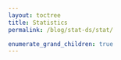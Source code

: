 ```yaml
---
layout: toctree
title: Statistics
permalink: /blog/stat-ds/stat/

enumerate_grand_children: true
---
```

